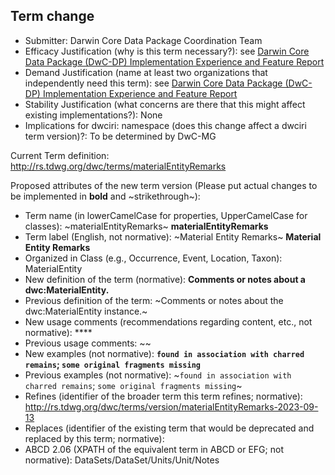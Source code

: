 ## Term change

* Submitter: Darwin Core Data Package Coordination Team
* Efficacy Justification (why is this term necessary?): see [Darwin Core Data Package (DwC-DP) Implementation Experience and Feature Report](https://gbif.github.io/dwc-dp/docs/dwc_dp_implementation_feature_reports.pdf)
* Demand Justification (name at least two organizations that independently need this term): see [Darwin Core Data Package (DwC-DP) Implementation Experience and Feature Report](https://gbif.github.io/dwc-dp/docs/dwc_dp_implementation_feature_reports.pdf)
* Stability Justification (what concerns are there that this might affect existing implementations?): None
* Implications for dwciri: namespace (does this change affect a dwciri term version)?: To be determined by DwC-MG

Current Term definition: http://rs.tdwg.org/dwc/terms/materialEntityRemarks

Proposed attributes of the new term version (Please put actual changes to be implemented in **bold** and ~strikethrough~):

* Term name (in lowerCamelCase for properties, UpperCamelCase for classes): ~materialEntityRemarks~ **materialEntityRemarks**
* Term label (English, not normative): ~Material Entity Remarks~ **Material Entity Remarks**
* Organized in Class (e.g., Occurrence, Event, Location, Taxon): MaterialEntity
* New definition of the term (normative): **Comments or notes about a dwc:MaterialEntity.**
* Previous definition of the term: ~Comments or notes about the dwc:MaterialEntity instance.~
* New usage comments (recommendations regarding content, etc., not normative): **** 
* Previous usage comments: ~~
* New examples (not normative): **`found in association with charred remains`; `some original fragments missing`**
* Previous examples (not normative): ~`found in association with charred remains`; `some original fragments missing`~
* Refines (identifier of the broader term this term refines; normative): http://rs.tdwg.org/dwc/terms/version/materialEntityRemarks-2023-09-13
* Replaces (identifier of the existing term that would be deprecated and replaced by this term; normative): 
* ABCD 2.06 (XPATH of the equivalent term in ABCD or EFG; not normative): DataSets/DataSet/Units/Unit/Notes
